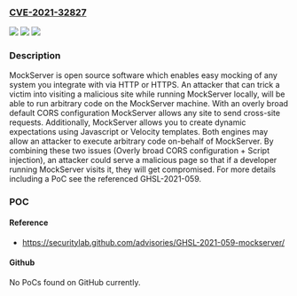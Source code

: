 ### [CVE-2021-32827](https://cve.mitre.org/cgi-bin/cvename.cgi?name=CVE-2021-32827)
![](https://img.shields.io/static/v1?label=Product&message=mockserver&color=blue)
![](https://img.shields.io/static/v1?label=Version&message=n%2Fa&color=blue)
![](https://img.shields.io/static/v1?label=Vulnerability&message=CWE-74%20Improper%20Neutralization%20of%20Special%20Elements%20in%20Output%20Used%20by%20a%20Downstream%20Component%20('Injection')&color=brighgreen)

### Description

MockServer is open source software which enables easy mocking of any system you integrate with via HTTP or HTTPS. An attacker that can trick a victim into visiting a malicious site while running MockServer locally, will be able to run arbitrary code on the MockServer machine. With an overly broad default CORS configuration MockServer allows any site to send cross-site requests. Additionally, MockServer allows you to create dynamic expectations using Javascript or Velocity templates. Both engines may allow an attacker to execute arbitrary code on-behalf of MockServer. By combining these two issues (Overly broad CORS configuration + Script injection), an attacker could serve a malicious page so that if a developer running MockServer visits it, they will get compromised. For more details including a PoC see the referenced GHSL-2021-059.

### POC

#### Reference
- https://securitylab.github.com/advisories/GHSL-2021-059-mockserver/

#### Github
No PoCs found on GitHub currently.

